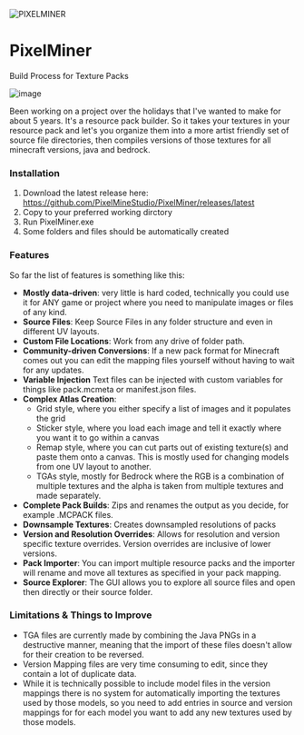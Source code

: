 ![PIXELMINER](https://github.com/PixelMineStudio/PixelMiner/assets/6824189/dae85673-d7bf-42f5-8485-ce790923c45f)
# PixelMiner

Build Process for Texture Packs

![image](https://github.com/PixelMineStudio/PixelMiner/assets/6824189/4c984fce-561d-4dba-b8df-76e8f5b576c4)

Been working on a project over the holidays that I've wanted to make for about 5 years. It's a resource pack builder. So it takes your textures in your resource pack and let's you organize them into a more artist friendly set of source file directories, then compiles versions of those textures for all minecraft versions, java and bedrock.

### Installation

1. Download the latest release here: https://github.com/PixelMineStudio/PixelMiner/releases/latest
2. Copy to your preferred working dirctory
3. Run PixelMiner.exe
4. Some folders and files should be automatically created

### Features

So far the list of features is something like this:

- **Mostly data-driven**: very little is hard coded, technically you could use it for ANY game or project where you need to manipulate images or files of any kind.
- **Source Files**: Keep Source Files in any folder structure and even in different UV layouts.
- **Custom File Locations**: Work from any drive of folder path.
- **Community-driven Conversions**: If a new pack format for Minecraft comes out you can edit the mapping files yourself without having to wait for any updates.
- **Variable Injection** Text files can be injected with custom variables for things like pack.mcmeta or manifest.json files.
- **Complex Atlas Creation**: 
    - Grid style, where you either specify a list of images and it populates the grid
    - Sticker style, where you load each image and tell it exactly where you want it to go within a canvas
    - Remap style, where you can cut parts out of existing texture(s) and paste them onto a canvas. This is mostly used for changing models from one UV layout to another.
    - TGAs style, mostly for Bedrock where the RGB is a combination of multiple textures and the alpha is taken from multiple textures and made separately.
- **Complete Pack Builds**: Zips and renames the output as you decide, for example .MCPACK files.
- **Downsample Textures**: Creates downsampled resolutions of packs
- **Version and Resolution Overrides**: Allows for resolution and version specific texture overrides. Version overrides are inclusive of lower versions.
- **Pack Importer**: You can import multiple resource packs and the importer will rename and move all textures as specified in your pack mapping.
- **Source Explorer**: The GUI allows you to explore all source files and open then directly or their source folder.

### Limitations & Things to Improve

- TGA files are currently made by combining the Java PNGs in a destructive manner, meaning that the import of these files doesn't allow for their creation to be reversed.
- Version Mapping files are very time consuming to edit, since they contain a lot of duplicate data.
- While it is technically possible to include model files in the version mappings there is no system for automatically importing the textures used by those models, so you need to add entries in source and version mappings for for each model you want to add any new textures used by those models.

